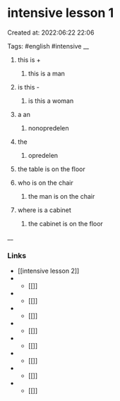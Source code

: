# intensive lesson 1

Created at: 2022:06:22 22:06

Tags: #english #intensive
__ 

1. this is +
	1. this is a man
2. is this - 
	1. is this a woman 


1.  a an
	1. nonopredelen
2. the 
	1. opredelen


1. the table is on the floor
2. who is on the chair
	1. the man is on the chair
3. where is a cabinet 
	1. the cabinet is on the floor


__

### Links

- [[intensive lesson 2]]
- - [[]]
- - [[]]
- - [[]]
- - [[]]
- - [[]]
- - [[]]
- - [[]]
- - [[]]
